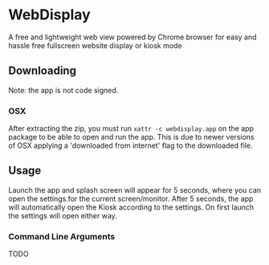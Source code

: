 # WebDisplay
A free and lightweight web view powered by Chrome browser for easy and hassle free fullscreen website display or kiosk mode

## Downloading

Note: the app is not code signed. 

### OSX

After extracting the zip, you must run ``xattr -c webdisplay.app`` on the app package to be able to open and run the app. This
is due to newer versions of OSX applying a 'downloaded from internet' flag to the downloaded file.

## Usage

Launch the app and splash screen will appear for 5 seconds, where you can open the settings.for the current screen/monitor.
After 5 seconds, the app will automatically open the Kiosk according to the settings. On first launch the settings will open
either way.

### Command Line Arguments

TODO
